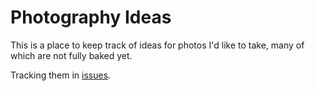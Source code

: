 # Photography Ideas

This is a place to keep track of ideas for photos I'd like to take, many of which are not fully baked yet.

Tracking them in [issues](/nickh/photography/issues).
